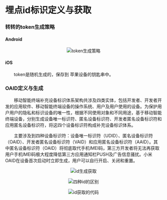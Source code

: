 # 埋点id标识定义与获取

### 转转的token生成策略

#### Android

<div style="text-align: center;">

![token生成策略](https://wangzhiyuan1221.gitee.io/static/image/bury-get-id_token.png)

</div>

#### iOS

　　token是随机生成的，保存到 苹果设备的钥匙串中。

### OAID定义与生成

　　移动智能终端补充设备标识体系架构共涉及四类实体，包括开发者、开发者开发的应用软件、移动智能终端设备的操作系统、用户及用户使用的设备。为保护用户用户的隐私和标识设备的唯一性，根据不同使用对象和不同用途，基于移动智能终端设备，分别生成设备唯一标识符、匿名设备标识符、开发者匿名设备标识符和应用匿名设备标识符，将这四个设备标识符构成补充设备标识体系。

　　主要涉及到四种设备标识符：设备唯一标识符（UDID）、匿名设备标识符（OAID）、开发者匿名设备标识符（VAID）和应用匿名设备标识符（AAID）。其中匿名设备标识符（OAID）将彻底取代手机IMEI码，第三方开发者将无法再获取用户手机IMEI码极大程度降低第三方应用通知栏PUSH及广告信息骚扰。小米OAID在设备首次启动时立即生成，用户可以自行开启、关闭和重置。

<div style="text-align: center;">

![id生成获取](https://wangzhiyuan1221.gitee.io/static/image/bury-get-id_oaid.jpg)

![四种id的区别](https://wangzhiyuan1221.gitee.io/static/image/bury-get-id_oaid1.png)

![id获取的代码](https://wangzhiyuan1221.gitee.io/static/image/bury-get-id_oaid2.png)

</div>

